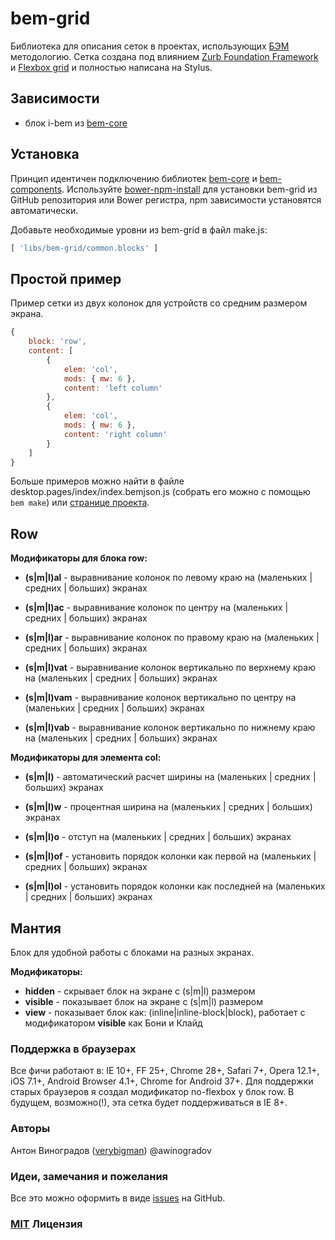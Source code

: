 # bem-grid

Библиотека для описания сеток в проектах, использующих [БЭМ](http://ru.bem.info/) методологию. Cетка создана под влиянием [Zurb Foundation Framework](http://foundation.zurb.com/docs/components/grid.html) и [Flexbox grid](http://flexboxgrid.com/) и полностью написана на Stylus.

## Зависимости

- блок i-bem из [bem-core](https//github.com/bem/bem-core)

## Установка

Принцип идентичен подключению библиотек [bem-core](https//github.com/bem/bem-core) и [bem-components](https//github.com/bem/bem-components).
Используйте [bower-npm-install](https://github.com/arikon/bower-npm-install) для установки bem-grid из GitHub репозитория или Bower регистра, npm зависимости установятся автоматически.

Добавьте необходимые уровни из bem-grid в файл make.js:

``` javascript
[ 'libs/bem-grid/common.blocks' ]
```

## Простой пример

Пример сетки из двух колонок для устройств со средним размером экрана.

``` javascript
{
    block: 'row',
    content: [
        {
            elem: 'col',
            mods: { mw: 6 },
            content: 'left column'
        },
        {
            elem: 'col',
            mods: { mw: 6 },
            content: 'right column'
        }
    ]
}
```

Больше примеров можно найти в файле desktop.pages/index/index.bemjson.js (собрать его можно с помощью `bem make`) или [странице проекта](http://verybigman.github.io/bem-grid).

## Row

__Модификаторы для блока row:__

- __(s|m|l)al__ - выравнивание колонок по левому краю на (маленьких | средних | больших) экранах
- __(s|m|l)ac__ - выравнивание колонок по центру на (маленьких | средних | больших) экранах
- __(s|m|l)ar__ - выравнивание колонок по правому краю на (маленьких | средних | больших) экранах

- __(s|m|l)vat__ - выравнивание колонок вертикально по верхнему краю на (маленьких | средних | больших) экранах
- __(s|m|l)vam__ - выравнивание колонок вертикально по центру на (маленьких | средних | больших) экранах
- __(s|m|l)vab__ - выравнивание колонок вертикально по нижнему краю на (маленьких | средних | больших) экранах

__Модификаторы для элемента col:__

- __(s|m|l)__ - автоматический расчет ширины на (маленьких | средних | больших) экранах
- __(s|m|l)w__ - процентная ширина на (маленьких | средних | больших) экранах
- __(s|m|l)o__ - отступ на (маленьких | средних | больших) экранах
 
- __(s|m|l)of__ - установить порядок колонки как первой на (маленьких | средних | больших) экранах
- __(s|m|l)ol__ - установить порядок колонки как последней на (маленьких | средних | больших) экранах

## Мантия
Блок для удобной работы с блоками на разных экранах.

__Модификаторы:__

- __hidden__ - скрывает блок на экране с (s|m|l) размером
- __visible__ - показывает блок на экране с (s|m|l) размером
- __view__ - показывает блок как: (inline|inline-block|block), работает с модификатором __visible__ как Бони и Клайд

### Поддержка в браузерах

Все фичи работают в: IE 10+, FF 25+, Chrome 28+, Safari 7+, Opera 12.1+, iOS 7.1+, Android Browser 4.1+, Chrome for Android 37+. Для поддержки старых браузеров я создал модификатор no-flexbox у блок row. В будущем, возможно(!), эта сетка будет поддерживаться в IE 8+.

### Авторы

Антон Виноградов ([verybigman](https://github.com/verybigman)) @awinogradov

### Идеи, замечания и пожелания

Все это можно оформить в виде [issues](https://github.com/verybigman/bem-grid/issues) на GitHub.

### [MIT](http://en.wikipedia.org/wiki/MIT_License) Лицензия
